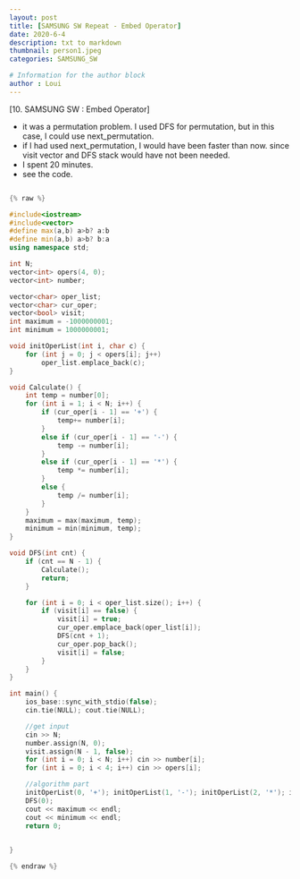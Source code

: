 ```yaml
---
layout: post
title: [SAMSUNG SW Repeat - Embed Operator]
date: 2020-6-4
description: txt to markdown
thumbnail: person1.jpeg
categories: SAMSUNG_SW

# Information for the author block
author : Loui
---
```


[10. SAMSUNG SW : Embed Operator]
- it was a permutation problem. I used DFS for permutation, but in this case, I could use next_permutation.
- if I had used next_permutation, I would have been faster than now. since visit vector and DFS stack would have not been needed.
- I spent 20 minutes.
- see the code.

```cpp

{% raw %}

#include<iostream>
#include<vector>
#define max(a,b) a>b? a:b
#define min(a,b) a>b? b:a
using namespace std;

int N;
vector<int> opers(4, 0);
vector<int> number;

vector<char> oper_list;
vector<char> cur_oper;
vector<bool> visit;
int maximum = -1000000001;
int minimum = 1000000001;

void initOperList(int i, char c) {
	for (int j = 0; j < opers[i]; j++) 
		oper_list.emplace_back(c);
}

void Calculate() {
	int temp = number[0];
	for (int i = 1; i < N; i++) {
		if (cur_oper[i - 1] == '+') {
			temp+= number[i];
		}
		else if (cur_oper[i - 1] == '-') {
			temp -= number[i];
		}
		else if (cur_oper[i - 1] == '*') {
			temp *= number[i];
		}
		else {
			temp /= number[i];
		}
	}
	maximum = max(maximum, temp);
	minimum = min(minimum, temp);
}

void DFS(int cnt) {
	if (cnt == N - 1) {
		Calculate();
		return;
	}

	for (int i = 0; i < oper_list.size(); i++) {
		if (visit[i] == false) {
			visit[i] = true;
			cur_oper.emplace_back(oper_list[i]);
			DFS(cnt + 1);
			cur_oper.pop_back();
			visit[i] = false;
		}
	}
}

int main() {
	ios_base::sync_with_stdio(false);
	cin.tie(NULL); cout.tie(NULL);

	//get input
	cin >> N;
	number.assign(N, 0);
	visit.assign(N - 1, false);
	for (int i = 0; i < N; i++) cin >> number[i];
	for (int i = 0; i < 4; i++) cin >> opers[i];

	//algorithm part
	initOperList(0, '+'); initOperList(1, '-'); initOperList(2, '*'); initOperList(3, '/');
	DFS(0);
	cout << maximum << endl;
	cout << minimum << endl;
	return 0;
	

}

{% endraw %}
```

